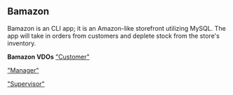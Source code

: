 ## **Bamazon**
Bamazon is an CLI app; it is an Amazon-like storefront utilizing MySQL. The app will take in orders from customers and deplete stock from the store's inventory.

**Bamazon VDOs**
["Customer"](https://github.com/tak009/bamazon/blob/master/bamazonCustomer.mov)

["Manager"](https://github.com/tak009/bamazon/blob/master/bamazonManager.mov)

["Supervisor"](https://github.com/tak009/bamazon/blob/master/bamazonSupervisor.mov)
